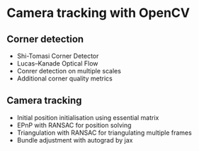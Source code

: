 # Camera tracking with OpenCV

## Corner detection
* Shi-Tomasi Corner Detector
* Lucas–Kanade Optical Flow
* Conrer detection on multiple scales
* Additional corner quality metrics

## Camera tracking
* Initial position initialisation using essential matrix
* EPnP with RANSAC for position solving
* Triangulation with RANSAC for triangulating multiple frames
* Bundle adjustment with autograd by jax
